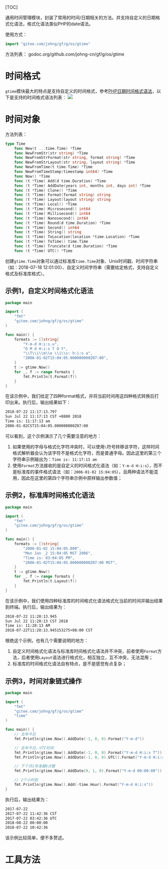 
[TOC]

通用时间管理模块，封装了常用的时间/日期相关的方法。并支持自定义的日期格式化语法，格式化语法类似PHP的date语法。

使用方式：
```go
import "gitee.com/johng/gf/g/os/gtime"
```

方法列表： godoc.org/github.com/johng-cn/gf/g/os/gtime

# 时间格式
```gtime```模块最大的特点是支持自定义的时间格式，参考[PHP日期时间格式语法](http://php.net/manual/zh/function.date.php)，以下是支持的时间格式语法列表：
![](images/gtime-format2.png)



# 时间对象
方法列表：
```go
type Time
    func New(t ...time.Time) *Time
    func NewFromStr(str string) *Time
    func NewFromStrFormat(str string, format string) *Time
    func NewFromStrLayout(str string, layout string) *Time
    func NewFromTime(t time.Time) *Time
    func NewFromTimeStamp(timestamp int64) *Time
    func Now() *Time
    func (t *Time) Add(d time.Duration) *Time
    func (t *Time) AddDate(years int, months int, days int) *Time
    func (t *Time) Clone() *Time
    func (t *Time) Format(format string) string
    func (t *Time) Layout(layout string) string
    func (t *Time) Local() *Time
    func (t *Time) Microsecond() int64
    func (t *Time) Millisecond() int64
    func (t *Time) Nanosecond() int64
    func (t *Time) Round(d time.Duration) *Time
    func (t *Time) Second() int64
    func (t *Time) String() string
    func (t *Time) ToLocation(location *time.Location) *Time
    func (t *Time) ToTime() time.Time
    func (t *Time) Truncate(d time.Duration) *Time
    func (t *Time) UTC() *Time
```
创建```gtime.Time```对象可以通过标准库```time.Time```对象、Unix时间戳、时间字符串（如：2018-07-18 12:01:00）、自定义时间字符串（需要给定格式，支持自定义格式及标准库格式）。

## 示例1，自定义时间格式化语法
```go
package main

import (
    "fmt"
    "gitee.com/johng/gf/g/os/gtime"
)

func main() {
    formats := []string{
        "Y-m-d H:i:s.u",
        "D M d H:i:s T O Y",
        "\\T\\i\\m\\e \\i\\s: h:i:s a",
        "2006-01-02T15:04:05.000000000Z07:00",
    }
    t := gtime.Now()
    for _, f := range formats {
        fmt.Println(t.Format(f))
    }
}
```
在该示例中，我们给定了四种format格式，并将当前时间用这四种格式转换后打印出来。执行后，输出结果如下：
```html
2018-07-22 11:17:13.797
Sun Jul 22 11:17:13 CST +0800 2018
Time is: 11:17:13 am
2006-01-02CST15:04:05.000000000Z07:00
```
可以看到，这个示例演示了几个需要注意的地方：
1. 如果使用的字母与格式化字符冲突时，可以使用```\```符号转移该字符，这样时间格式解析器会认为该字符不是格式化字符，而是普通字母。因此这里的第三个字符串示例输出为：```Time is: 11:17:13 am```
2. 使用```Format```方法接收的是自定义的时间格式化语法（如：```Y-m-d H:i:s```），而不是标准库的事件格式语法（如：```2006-01-02 15:04:05```），且两种语法不能混用，因此在这里的第四个字符串示例中原样输出参数值；

## 示例2，标准库时间格式化语法
```go
package main

import (
    "fmt"
    "gitee.com/johng/gf/g/os/gtime"
)

func main() {
    formats := []string{
        "2006-01-02 15:04:05.000",
        "Mon Jan _2 15:04:05 MST 2006",
        "Time is: 03:04:05 PM",
        "2006-01-02T15:04:05.000000000Z07:00 MST",
    }
    t := gtime.Now()
    for _, f := range formats {
        fmt.Println(t.Layout(f))
    }
}
```
在该示例中，我们使用四种标准库的时间格式化语法格式化当前的时间并输出结果到终端。执行后，输出结果为：
```html
2018-07-22 11:28:13.945
Sun Jul 22 11:28:13 CST 2018
Time is: 11:28:13 AM
2018-07-22T11:28:13.945153275+08:00 CST
```
根绝这个示例，也有几个需要说明的地方：
1. 自定义时间格式化语法与标准库时间格式化语法并不冲突，前者使用```Format```方法，后者使用```Layout```语法进行格式化，相互独立，互不冲突，无法混用；
2. 标准库的时间格式化语法自有特点，是不是感觉有点复杂；

## 示例3，时间对象链式操作
```go
package main

import (
    "fmt"
    "gitee.com/johng/gf/g/os/gtime"
    "time"
)

func main() {
    // 去年今日
    fmt.Println(gtime.Now().AddDate(-1, 0, 0).Format("Y-m-d"))

    // 去年今日，UTC时间
    fmt.Println(gtime.Now().AddDate(-1, 0, 0).Format("Y-m-d H:i:s T"))
    fmt.Println(gtime.Now().AddDate(-1, 0, 0).UTC().Format("Y-m-d H:i:s T"))

    // 下个月1号凌晨0点整
    fmt.Println(gtime.Now().AddDate(0, 1, 0).Format("Y-m-d 00:00:00"))

    // 2个小时前
    fmt.Println(gtime.Now().Add(-time.Hour).Format("Y-m-d H:i:s"))
}
```
执行后，输出结果为：
```html
2017-07-22
2017-07-22 11:42:36 CST
2017-07-22 03:42:36 UTC
2018-08-22 00:00:00
2018-07-22 10:42:36
```
该示例比较简单，便不多赘述。

# 工具方法